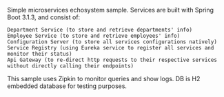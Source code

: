 

Simple microservices echosystem sample. Services are built with Spring Boot 3.1.3, and consist of:

    Department Service (to store and retrieve departments' info)
    Employee Service (to store and retrieve employees' info)
    Configuration Server (to store all services configurations natively)
    Service Registry (using Eureka service to register all services and monitor their status)
    Api Gateway (to re-direct http requests to their respective services without directly calling their endpoints)

This sample uses Zipkin to monitor queries and show logs. DB is H2 embedded database for testing purposes.
